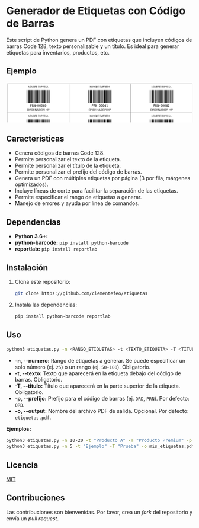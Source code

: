 # Generador de Etiquetas con Código de Barras

Este script de Python genera un PDF con etiquetas que incluyen códigos de barras Code 128, texto personalizable y un título. Es ideal para generar etiquetas para inventarios, productos, etc.

## Ejemplo

![Ejemplo de etiquetas generadas](https://raw.githubusercontent.com/clementefeo/etiquetas/main/Ejemplo.png)

## Características

* Genera códigos de barras Code 128.
* Permite personalizar el texto de la etiqueta.
* Permite personalizar el título de la etiqueta.
* Permite personalizar el prefijo del código de barras.
* Genera un PDF con múltiples etiquetas por página (3 por fila, márgenes optimizados).
* Incluye líneas de corte para facilitar la separación de las etiquetas.
* Permite especificar el rango de etiquetas a generar.
* Manejo de errores y ayuda por línea de comandos.

## Dependencias

* **Python 3.6+:**
* **python-barcode:** `pip install python-barcode`
* **reportlab:** `pip install reportlab`

## Instalación

1. Clona este repositorio:

   ```bash
   git clone https://github.com/clementefeo/etiquetas
   ```

2. Instala las dependencias:

   ```bash
   pip install python-barcode reportlab
   ```

## Uso

```bash
python3 etiquetas.py -n <RANGO_ETIQUETAS> -t <TEXTO_ETIQUETA> -T <TITULO_ETIQUETA> -p <PREFIJO> [-o <NOMBRE_ARCHIVO>]
```

* **-n, --numero:** Rango de etiquetas a generar. Se puede especificar un solo número (ej. `25`) o un rango (ej. `50-100`). Obligatorio.
* **-t, --texto:** Texto que aparecerá en la etiqueta debajo del código de barras. Obligatorio.
* **-T, --titulo:** Título que aparecerá en la parte superior de la etiqueta. Obligatorio.
* **-p, --prefijo:** Prefijo para el código de barras (ej. `ORD`, `PRN`). Por defecto: `0RD`.
* **-o, --output:** Nombre del archivo PDF de salida. Opcional. Por defecto: `etiquetas.pdf`.

**Ejemplos:**

```bash
python3 etiquetas.py -n 10-20 -t "Producto A" -T "Producto Premium" -p "PRD" # Genera etiquetas del 10 al 20 con texto, título y prefijo personalizados.
python3 etiquetas.py -n 5 -t "Ejemplo" -T "Prueba" -o mis_etiquetas.pdf # Genera la etiqueta 5 con texto y título y guarda el PDF como "mis_etiquetas.pdf".
```

## Licencia

[MIT](https://choosealicense.com/licenses/mit/)

## Contribuciones

Las contribuciones son bienvenidas. Por favor, crea un *fork* del repositorio y envía un *pull request*.


